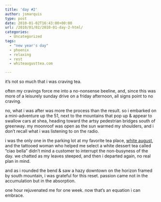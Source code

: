 ```yaml
---
title: 'day #2'
author: jsmarquis
type: post
date: 2010-01-02T16:43:00+00:00
url: /2010/01/02/2010-01-day-2-html/
categories:
  - Uncategorized
tags:
  - "new year's day"
  - phoenix
  - relaxing
  - rest
  - whiteaugusttea.com

---
```

it&#8217;s not so much that i was craving tea.

often my cravings force me into a no-nonsense beeline, and, since this was more of a leisurely sunday drive on a friday afternoon, all signs point to no craving.

no, what i was after was more the process than the result. so i embarked on a mini-adventure up the 51, next to the mountains that pop up & appear to swallow cars at shea, heading toward the artsy pedestrian bridges south of greenway. my moonroof was open as the sun warmed my shoulders, and i don&#8217;t recall what i was listening to on the radio.

i was the only one in the parking lot at my favorite tea place, <a href="http://www.whiteaugusttea.com/">white august</a>, and the tattooed woman who helped me select a white dessert tea called &#8220;ciao bella&#8221; didn&#8217;t mind a customer to interrupt the non-busyness of the day. we chatted as my leaves steeped, and then i departed again, no real plan in mind.

and as i rounded the bend & saw a hazy downtown on the horizon framed by south mountain, i was grateful for this reset. passion came not in the accumulation but in the absorption.

one hour rejuvenated me for one week. now that&#8217;s an equation i can embrace.